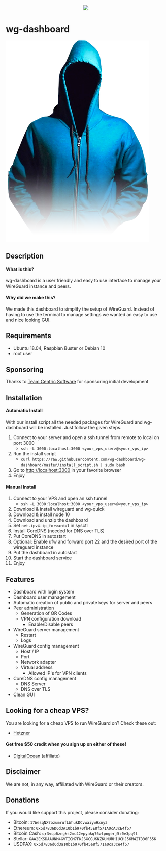 <p align="center">
	<img src="/dev/wg-dashboard-logo.png" />
</p>

# wg-dashboard

![Dashboard](dev/hacker.png)

## Description

#### What is this?

wg-dashboard is a user friendly and easy to use interface to manage your WireGuard instance and peers.

#### Why did we make this?

We made this dashboard to simplify the setup of WireGuard. Instead of having to use the terminal to manage settings we wanted an easy to use and nice looking GUI.

## Requirements

* Ubuntu 18.04, Raspbian Buster or Debian 10
* root user

## Sponsoring

Thanks to [Team Centric Software](http://tcs.de) for sponsoring initial development

## Installation

#### Automatic Install

With our install script all the needed packages for WireGuard and wg-dashboard will be installed. Just follow the given steps.

1. Connect to your server and open a ssh tunnel from remote to local on port 3000
	* `ssh -L 3000:localhost:3000 <your_vps_user>@<your_vps_ip>`
2. Run the install script
	* `curl https://raw.githubusercontent.com/wg-dashboard/wg-dashboard/master/install_script.sh | sudo bash`
3. Go to [http://localhost:3000](http://localhost:3000) in your favorite browser
4. Enjoy

#### Manual Install

1. Connect to your VPS and open an ssh tunnel
	* `ssh -L 3000:localhost:3000 <your_vps_user>@<your_vps_ip>`
2. Download & install wireguard and wg-quick
3. Download & install node 10
4. Download and unzip the dashboard
5. Set `net.ipv4.ip_forward=1` in sysctl
6. Install CoreDNS (needed for DNS over TLS)
7. Put CoreDNS in autostart
8. Optional: Enable ufw and forward port 22 and the desired port of the wireguard instance
9. Put the dashboard in autostart
10. Start the dashboard service
11. Enjoy

## Features

* Dashboard with login system
* Dashboard user management
* Automatic creation of public and private keys for server and peers
* Peer administration
	* Generation of QR Codes
	* VPN configuration download
		* Enable/Disable peers
* WireGuard server management
	* Restart
	* Logs
* WireGuard config management
	* Host / IP
	* Port
	* Network adapter
	* Virtual address 
		* Allowed IP's for VPN clients
* CoreDNS config management
	* DNS Server
	* DNS over TLS
* Clean GUI

## Looking for a cheap VPS?

You are looking for a cheap VPS to run WireGuard on? Check these out:

-   [Hetzner](https://www.hetzner.com/cloud)

#### Get free \$50 credit when you sign up on either of these!

-   [DigitalOcean](https://m.do.co/c/8d5e8ac9b8f1) (affiliate)

## Disclaimer

We are not, in any way, affiliated with WireGuard or their creators.

## Donations

If you would like support this project, please consider donating:

-   Bitcoin: `17WesqNX7ozumrufLWhukDCvwaiywHxny3`
-   Ethereum: `0x5d7836D6d3A10b1b970fb45E8f571A0cA3cE4f57`
-   Bitcoin Cash: `qr3vcp6zngks2mc42vpyakq76wlpngerj5z0e3pq9l`
-   Stellar: `GAA2EKSDAAUNM4GVTIGM7FKJSXCGUKNZKUNURHIUCHJ56M4ITB36F55K`
-   USDPAX: `0x5d7836d6d3a10b1b970fb45e8f571a0ca3ce4f57`
